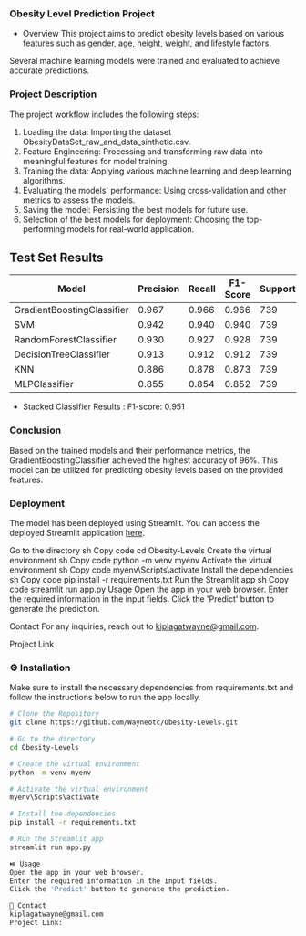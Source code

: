 ### Obesity Level Prediction Project
- Overview
This project aims to predict obesity levels based on various features such as gender, age, height, weight, and lifestyle factors.

Several machine learning models were trained and evaluated to achieve accurate predictions.

### Project Description
The project workflow includes the following steps:

1. Loading the data: Importing the dataset ObesityDataSet_raw_and_data_sinthetic.csv.
2. Feature Engineering: Processing and transforming raw data into meaningful features for model training.
3. Training the data: Applying various machine learning and deep learning algorithms.
4. Evaluating the models' performance: Using cross-validation and other metrics to assess the models.
5. Saving the model: Persisting the best models for future use.
6. Selection of the best models for deployment: Choosing the top-performing models for real-world application.

## Test Set Results
| Model                       | Precision | Recall | F1-Score | Support | Accuracy |
|-----------------------------|-----------|--------|----------|---------|----------|
| GradientBoostingClassifier  | 0.967     | 0.966  | 0.966    | 739     | 0.966    |
| SVM                         | 0.942     | 0.940  | 0.940    | 739     | 0.940    |
| RandomForestClassifier      | 0.930     | 0.927  | 0.928    | 739     | 0.927    |
| DecisionTreeClassifier      | 0.913     | 0.912  | 0.912    | 739     | 0.912    |
| KNN                         | 0.886     | 0.878  | 0.873    | 739     | 0.878    |
| MLPClassifier               | 0.855     | 0.854  | 0.852    | 739     | 0.854    |

- Stacked Classifier Results : F1-score: 0.951
### Conclusion
Based on the trained models and their performance metrics, the GradientBoostingClassifier achieved the highest accuracy of 96%. This model can be utilized for predicting obesity levels based on the provided features.

### Deployment
The model has been deployed using Streamlit.
You can access the deployed Streamlit application [here](https://obesity-levelsgit-3mnn7sqzxuxrjjh8dtd5zo.streamlit.app/).

Go to the directory
sh
Copy code
cd Obesity-Levels
Create the virtual environment
sh
Copy code
python -m venv myenv
Activate the virtual environment
sh
Copy code
myenv\Scripts\activate
Install the dependencies
sh
Copy code
pip install -r requirements.txt
Run the Streamlit app
sh
Copy code
streamlit run app.py
Usage
Open the app in your web browser.
Enter the required information in the input fields.
Click the 'Predict' button to generate the prediction.

Contact
For any inquiries, reach out to kiplagatwayne@gmail.com.

Project Link
### ⚙️ Installation
Make sure to install the necessary dependencies from requirements.txt and follow the instructions below to run the app locally.
```sh
# Clone the Repository
git clone https://github.com/Wayneotc/Obesity-Levels.git

# Go to the directory
cd Obesity-Levels

# Create the virtual environment
python -m venv myenv

# Activate the virtual environment
myenv\Scripts\activate

# Install the dependencies
pip install -r requirements.txt

# Run the Streamlit app
streamlit run app.py

⏯️ Usage
Open the app in your web browser.
Enter the required information in the input fields.
Click the 'Predict' button to generate the prediction.

🤝 Contact
kiplagatwayne@gmail.com
Project Link:


